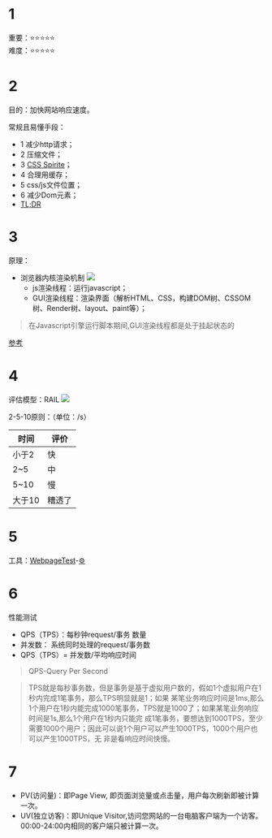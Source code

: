 # 1
重要：⭐⭐⭐⭐⭐<br>
难度：⭐⭐⭐⭐⭐

# 2
目的：加快网站响应速度。

常规且易懂手段：
* 1 减少http请求；
* 2 压缩文件；
* 3 [CSS Spirite](https://baike.baidu.com/item/css%20sprite)；
* 4 合理用缓存；
* 5 css/js文件位置；
* 6 减少Dom元素；
* [TL;DR](https://www.cnblogs.com/puyongsong/p/5968935.html)

# 3
原理：
* 浏览器内核渲染机制
![](http://jinlong.github.io/image/browser-fe-optimizing/p1.png)
  * js渲染线程：运行javascript；
  * GUI渲染线程：渲染界面（解析HTML、CSS，构建DOM树、CSSOM树、Render树、layout、paint等）；
  
>在Javascript引擎运行脚本期间,GUI渲染线程都是处于挂起状态的

[参考](https://www.cnblogs.com/yiyi17/p/8645830.html)

# 4
评估模型：RAIL
![](https://image-static.segmentfault.com/420/958/4209582975-57c6519bca90d)

2-5-10原则：（单位：/s）

时间 | 评价
-|-
小于2|快
2~5|中
5~10|慢
大于10|糟透了

# 5
工具：[WebpageTest](http://www.webpagetest.org/)-[⚙](https://www.cnblogs.com/strick/p/6677836.html)

# 6
性能测试
 * QPS（TPS）：每秒钟request/事务 数量
 * 并发数： 系统同时处理的request/事务数
 * QPS（TPS）= 并发数/平均响应时间
>QPS-Query Per Second

>TPS就是每秒事务数，但是事务是基于虚拟用户数的，假如1个虚拟用户在1秒内完成1笔事务，那么TPS明显就是1；如果 某笔业务响应时间是1ms,那么1个用户在1秒内能完成1000笔事务，TPS就是1000了；如果某笔业务响应时间是1s,那么1个用户在1秒内只能完 成1笔事务，要想达到1000TPS，至少需要1000个用户；因此可以说1个用户可以产生1000TPS，1000个用户也可以产生1000TPS，无 非是看响应时间快慢。

# 7
* PV(访问量)：即Page View, 即页面浏览量或点击量，用户每次刷新即被计算一次。
* UV(独立访客)：即Unique Visitor,访问您网站的一台电脑客户端为一个访客。00:00-24:00内相同的客户端只被计算一次。
